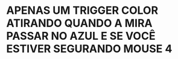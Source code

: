 # APENAS UM TRIGGER COLOR ATIRANDO QUANDO A MIRA PASSAR NO AZUL E SE VOCÊ ESTIVER SEGURANDO MOUSE 4
